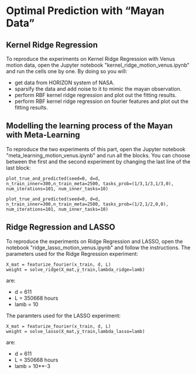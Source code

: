 # Optimal Prediction with “Mayan Data”

## Kernel Ridge Regression
To reproduce the experiments on Kernel Ridge Regression with Venus motion data, open the Jupyter notebook "kernel_ridge_motion_venus.ipynb" and run the cells one by one. By doing so you will:
- get data from HORIZON system of NASA.
- sparsify the data and add noise to it to mimic the mayan observation.
- perform RBF kernel ridge regression and plot out the fitting results.
- perform RBF kernel ridge regression on fourier features and plot out the fitting results.

## Modelling the learning process of the Mayan with Meta-Learning
To reproduce the two experiments of this part, open the Jupyter notebook "meta_learning_motion_venus.ipynb" and run all the blocks. You can choose between the first and the second experiment by changing the last line of the last block:
```
plot_true_and_predicted(seed=0, d=d, n_train_inner=300,n_train_meta=2500, tasks_prob=(1/3,1/3,1/3,0), num_iterations=101, num_inner_tasks=10)

```
```
plot_true_and_predicted(seed=0, d=d, n_train_inner=300,n_train_meta=2500, tasks_prob=(1/2,1/2,0,0), num_iterations=101, num_inner_tasks=10)

```
## Ridge Regression and LASSO

To reproduce the experiments on Ridge Regression and LASSO, open the notebook "ridge_lasso_motion_venus.ipynb" and follow the instructions. The parameters used for the Ridge Regression experiment:

```
X_mat = featurize_fourier(x_train, d, L)
weight = solve_ridge(X_mat,y_train,lambda_ridge=lamb)
```
are:

* d = 611
* L = 350668 hours
* lamb = 10

The paramters used for the LASSO experiment:

```
X_mat = featurize_fourier(x_train, d, L)
weight = solve_lasso(X_mat,y_train,lambda_lasso=lamb)
```
are:
* d = 611
* L = 350668 hours
* lamb = 10**-3
